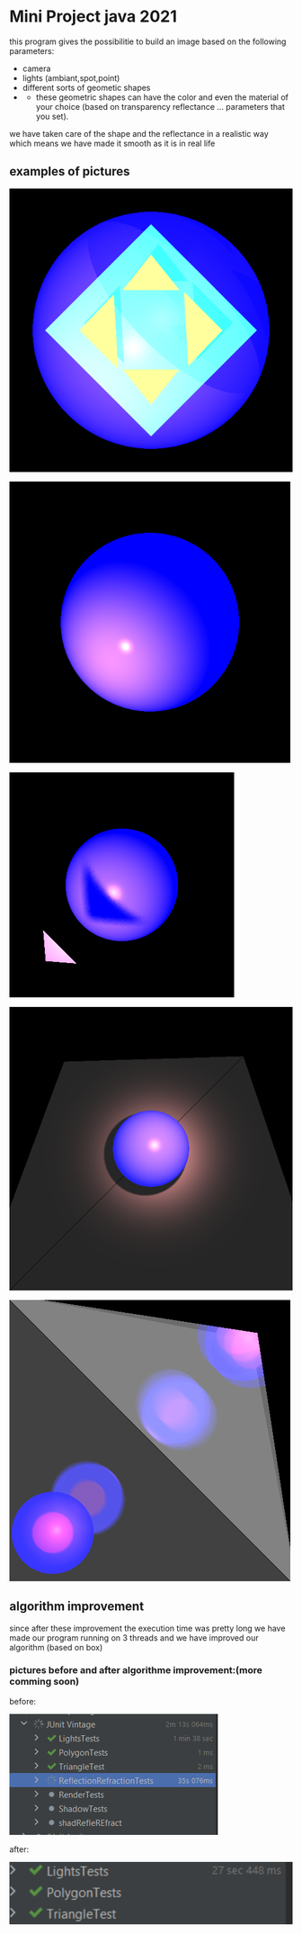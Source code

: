 # Mini Project java 2021

 this program gives the possibilitie to build an image based on the following parameters:
 - camera
 - lights (ambiant,spot,point)
 - different sorts of geometic shapes 
 - - these  geometric shapes can have the color and even the material of your choice (based on transparency reflectance ... parameters that you set).
 
 we have taken care of the shape and the reflectance in a realistic way which means we have made it smooth as it is in real life
 ## examples of pictures 
 ![](alltogether.png)
 
 ![](lightSpherePoint.png)
 
 ![](shadowSphereTriangleInitial2.png)
 
 ![](shadowTrianglesSphere.png)
 
 ![](reflectionTwoSpheresMirrored.png)
 ## algorithm improvement
since after these improvement the execution time was pretty long we have made our program running on 3 threads and we have improved our algorithm (based on box)
### pictures before and after algorithme improvement:(more comming soon)

before:

![](95965161.PNG)

after:

![](fin1.PNG)


